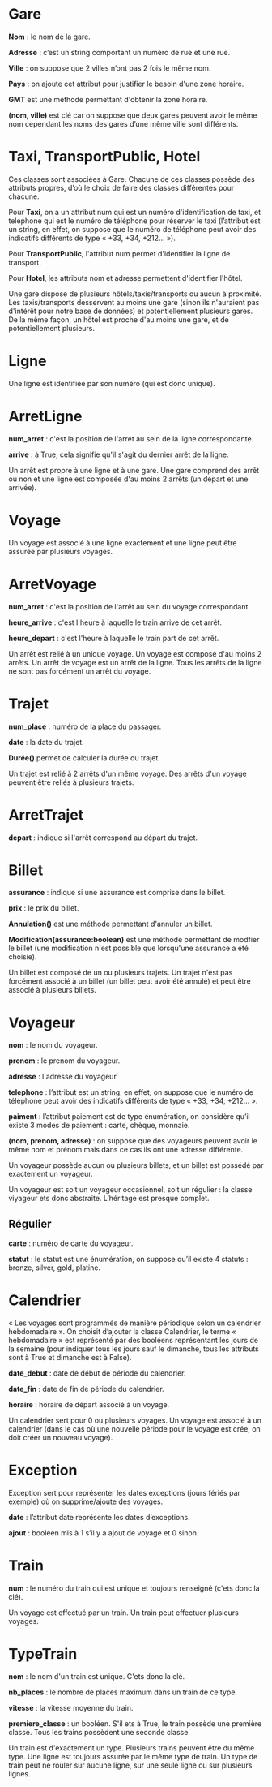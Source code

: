 # Gare

<b>Nom</b> : le nom de la gare.

<b>Adresse</b> : c’est un string comportant un numéro de rue et une rue.

<b>Ville</b> : on suppose que 2 villes n’ont pas 2 fois le même nom.

<b>Pays</b> : on ajoute cet attribut pour justifier le besoin d'une zone horaire.

<b>GMT</b> est une méthode permettant d'obtenir la zone horaire.

<b>(nom, ville)</b> est clé car on suppose que deux gares peuvent avoir le même nom cependant les noms des gares d’une même ville sont différents.

# Taxi, TransportPublic, Hotel

Ces classes sont associées à Gare. Chacune de ces classes possède des attributs propres, d’où le choix de faire des classes différentes pour chacune.

Pour <b>Taxi</b>, on a un attribut num qui est un numéro d'identification de taxi, et telephone qui est le numéro de téléphone pour réserver le taxi (l’attribut est un string, en effet, on suppose que le numéro de téléphone peut avoir des indicatifs différents de type « +33, +34, +212… »).

Pour <b>TransportPublic</b>, l'attribut num permet d'identifier la ligne de transport.

Pour <b>Hotel</b>, les attributs nom et adresse permettent d'identifier l'hôtel.

Une gare dispose de plusieurs hôtels/taxis/transports ou aucun à proximité. Les taxis/transports desservent au moins une gare (sinon ils n'auraient pas d'intérêt pour notre base de données) et potentiellement plusieurs gares. De la même façon, un hôtel est proche d'au moins une gare, et de potentiellement plusieurs.

# Ligne

Une ligne est identifiée par son numéro (qui est donc unique).

# ArretLigne

<b>num_arret</b> : c'est la position de l'arret au sein de la ligne correspondante.

<b>arrive</b> : à True, cela signifie qu'il s'agit du dernier arrêt de la ligne.

Un arrêt est propre à une ligne et à une gare. Une gare comprend des arrêt ou non et une ligne est composée d'au moins 2 arrêts (un départ et une arrivée).

# Voyage

Un voyage est associé à une ligne exactement et une ligne peut être assurée par plusieurs voyages.

# ArretVoyage

<b>num_arret</b> : c'est la position de l'arrêt au sein du voyage correspondant.

<b>heure_arrive</b> : c'est l'heure à laquelle le train arrive de cet arrêt.

<b>heure_depart</b> : c'est l'heure à laquelle le train part de cet arrêt.

Un arrêt est relié à un unique voyage. Un voyage est composé d'au moins 2 arrêts. Un arrêt de voyage est un arrêt de la ligne. Tous les arrêts de la ligne ne sont pas forcément un arrêt du voyage.

# Trajet

<b>num_place</b> : numéro de la place du passager.

<b>date</b> : la date du trajet.

<b>Durée()</b> permet de calculer la durée du trajet.

Un trajet est relié à 2 arrêts d'un même voyage. Des arrêts d'un voyage peuvent être reliés à plusieurs trajets.

# ArretTrajet

<b>depart</b> : indique si l'arrêt correspond au départ du trajet.

# Billet

<b>assurance</b> : indique si une assurance est comprise dans le billet.

<b>prix</b> : le prix du billet.

<b> Annulation()</b> est une méthode permettant d'annuler un billet.

<b>Modification(assurance:boolean)</b> est une méthode permettant de modfier le billet (une modification n'est possible que lorsqu'une assurance a été choisie).

Un billet est composé de un ou plusieurs trajets. Un trajet n'est pas forcément associé à un billet (un billet peut avoir été annulé) et peut être associé à plusieurs billets.

# Voyageur

<b>nom</b> : le nom du voyageur.

<b>prenom</b> : le prenom du voyageur.

<b>adresse</b> : l'adresse du voyageur.

<b>telephone</b> : l’attribut est un string, en effet, on suppose que le numéro de téléphone peut avoir des indicatifs différents de type « +33, +34, +212… ».

<b>paiment</b> : l’attribut paiement est de type énumération, on considère qu’il existe 3 modes de paiement : carte, chèque, monnaie.

<b>(nom, prenom, adresse)</b> : on suppose que des voyageurs peuvent avoir le même nom et prénom mais dans ce cas ils ont une adresse différente.

Un voyageur possède aucun ou plusieurs billets, et un billet est possédé par exactement un voyageur.

Un voyageur est soit un voyageur occasionnel, soit un régulier : la classe viyageur ets donc abstraite. L’héritage est presque complet.

## Régulier

<b>carte</b> : numéro de carte du voyageur.

<b>statut</b> :  le statut est une énumération, on suppose qu’il existe 4 statuts : bronze, silver, gold, platine.

# Calendrier

« Les voyages sont programmés de manière périodique selon un calendrier hebdomadaire ». On choisit d’ajouter la classe Calendrier,  le terme « hebdomadaire » est représenté  par des booléens représentant les jours de la semaine (pour indiquer tous les jours sauf le dimanche, tous les attributs sont à True et dimanche est à False).

<b>date_debut</b> : date de début de période du calendrier.

<b>date_fin</b> : date de fin de période du calendrier.

<b>horaire</b> : horaire de départ associé à un voyage.

Un calendrier sert pour 0 ou plusieurs voyages. Un voyage est associé à un calendrier (dans le cas où une nouvelle période pour le voyage est crée, on doit créer un nouveau voyage).

# Exception

Exception sert pour représenter les dates exceptions (jours fériés par exemple) où on supprime/ajoute des voyages.

<b>date</b> : l’attribut date représente les dates d’exceptions.

<b>ajout</b> : booléen mis à 1 s’il y a ajout de voyage et 0 sinon.

# Train

<b>num</b> : le numéro du train qui est unique et toujours renseigné (c'ets donc la clé).

Un voyage est effectué par un train. Un train peut effectuer plusieurs voyages.

# TypeTrain

<b>nom</b> : le nom d'un train est unique. C'ets donc la clé.

<b>nb_places</b> : le nombre de places maximum dans un train de ce type.

<b>vitesse</b> : la vitesse moyenne du train.

<b>premiere_classe</b> : un booléen. S'il ets à True, le train possède une première classe. Tous les trains possèdent une seconde classe.

Un train est d'exactement un type. Plusieurs trains peuvent être du même type. Une ligne est toujours assurée par le même type de train. Un type de train peut ne rouler sur aucune ligne, sur une seule ligne ou sur plusieurs lignes.